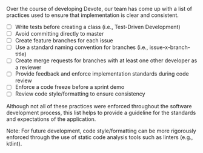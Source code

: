 Over the course of developing Devote, our team has come up with a list of practices used to ensure that implementation is clear and consistent.

- [ ] Write tests before creating a class (i.e., Test-Driven Development)
- [ ] Avoid committing directly to master
- [ ] Create feature branches for each issue
- [ ] Use a standard naming convention for branches (i.e., issue-x-branch-title)
- [ ] Create merge requests for branches with at least one other developer as a reviewer
- [ ] Provide feedback and enforce implementation standards during code review
- [ ] Enforce a code freeze before a sprint demo
- [ ] Review code style/formatting to ensure consistency

Although not all of these practices were enforced throughout the software development process, this list helps to provide a guideline for the standards and expectations of the application.

Note: For future development, code style/formatting can be more rigorously enforced through the use of static code analysis tools such as linters (e.g., ktlint).